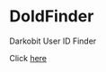 # DoIdFinder
Darkobit User ID Finder

Click [here](https://www.elitepvpers.com/forum/attachment.php?attachmentid=303259&d=1582653773)
